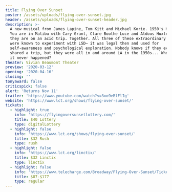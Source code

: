 ```yaml
---
title: Flying Over Sunset
poster: /assets/uploads/flying-over-sunset.jpg
header: /assets/uploads/flying-over-sunset-header.jpg
description: >-
  A new musical from James Lapine, Tom Kitt and Michael Korie. 1950's Hollywood.
  You are in Malibu with Cary Grant, Clare Boothe Luce and Aldous Huxley and
  they are on an acid trip. Together. All three of these extraordinary people
  were known to experiment with LSD– it was legal then and used for
  self-awareness and psychological exploration. Nobody knows if they ever really
  shared a trip, but they were all in and around LA in the 1950s... Who’s to say
  it never happened?
theater: Vivian Beaumont Theater
preview: '2020-03-12'
opening: '2020-04-16'
closing: ''
tonyaward: false
criticspick: false
alert: 'Returns Nov 11'
trailer: 'https://www.youtube.com/watch?v=3xo9eBlFlIg'
website: 'https://www.lct.org/shows/flying-over-sunset/'
tickets:
  - highlight: true
    info: 'https://flyingoversunsetlottery.com/'
    title: $40 Lottery
    type: digitalLottery
  - highlight: false
    info: 'https://www.lct.org/shows/flying-over-sunset/'
    title: $32 Rush
    type: rush
  - highlight: false
    info: 'https://www.lct.org/linctix/'
    title: $32 Linctix
    type: linctix
  - highlight: false
    info: 'https://www.telecharge.com/Broadway/Flying-Over-Sunset/Ticket'
    title: $87-$177
    type: regular
---
```

